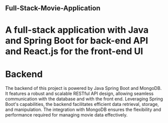 ## Full-Stack-Movie-Application
# A full-stack application with Java and Spring Boot for back-end API and React.js for the front-end UI

# Backend
The backend of this project is powered by Java Spring Boot and MongoDB. 
It features a robust and scalable RESTful API design, allowing seamless communication with the database and with the front end. 
Leveraging Spring Boot's capabilities, the backend facilitates efficient data retrieval, storage, and manipulation.
The integration with MongoDB ensures the flexibility and performance required for managing movie data effectively.
